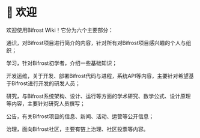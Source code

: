 # 🎉 欢迎

欢迎使用Bifrost Wiki！它分为六个主要部分：

通识，对Bifrost项目进行简介的内容，针对所有对Bifrost项目感兴趣的个人与组织；

学习，针对Bifrost初学者，介绍一些基础知识；

开发运维，关于开发、部署Bifrost代码与进程，系统API等内容，主要针对希望基于Bifrost进行开发的研发人员；

 研究，与Bifrost系统架构、设计、运行等方面的学术研究、数学公式、设计原理等内容，主要针对研究人员撰写；

公告，有关Bifrost项目的信息、新闻、活动、运营等公开信息；

治理，面向Bifrost社区，主要有链上治理、社区投票等内容。


